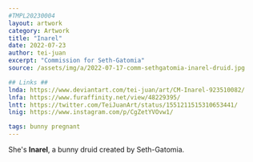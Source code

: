 ```yaml
---
#TMPL20230004
layout: artwork
category: Artwork
title: "Inarel"
date: 2022-07-23
author: tei-juan
excerpt: "Commission for Seth-Gatomia"
source: /assets/img/a/2022-07-17-comm-sethgatomia-inarel-druid.jpg

## Links ##
lnda: https://www.deviantart.com/tei-juan/art/CM-Inarel-923510082/
lnfa: https://www.furaffinity.net/view/48229395/
lntt: https://twitter.com/TeiJuanArt/status/1551211515310653441/
lnig: https://www.instagram.com/p/CgZetYVOvw1/

tags: bunny pregnant
---
```


She's **Inarel**, a bunny druid created by Seth-Gatomia.